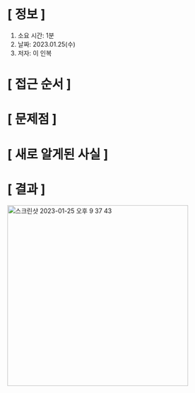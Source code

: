 # **[ 정보 ]**
1. 소요 시간: 1분
2. 날짜: 2023.01.25(수)
3. 저자: 이 인복

# **[ 접근 순서 ]**

# **[ 문제점 ]**

# **[ 새로 알게된 사실 ]**

# **[ 결과 ]**
<img width="409" alt="스크린샷 2023-01-25 오후 9 37 43" src="https://user-images.githubusercontent.com/59809278/214565933-766acabc-9c6a-4709-8a73-68cadbbe5f4d.png">

         
